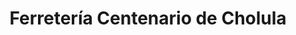 ---
title: "Ferretería Centenario de Cholula"
url: /cholula-puebla/ferreteria-centenario-de-cholula/
shop: hardware
---